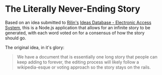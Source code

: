 # The Literally Never-Ending Story #
Based on an idea submitted to [Rilin's](http://rtay.io) [Ideas Database - Electronic Access System](https://rtay.io/ideas/), this is a Node.js application that allows for an infinite story to be generated, with each word voted on for a consensus of how the story should go.

The original idea, in it's glory:
>We have a document that is essentially one long story that people can keep adding to forever, the editing process will likely follow a wikipedia-esque or voting approach so the story stays on the rails.